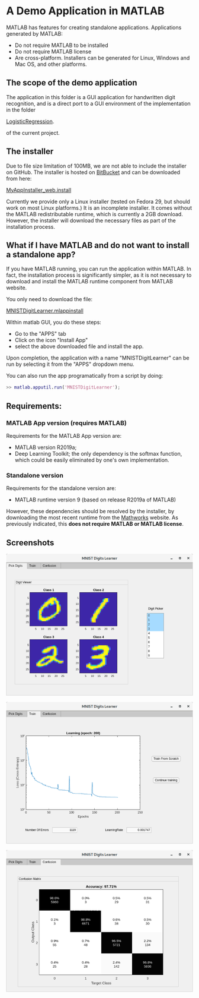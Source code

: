 # A Demo Application in MATLAB
MATLAB has features for creating standalone applications. Applications generated by MATLAB:

- Do not require MATLAB to be installed
- Do not require MATLAB license
- Are cross-platform. Installers can be generated for Linux, Windows and Mac OS, and
other platforms.

## The scope of the demo application
The application in this folder is a GUI application for handwritten digit recognition,
and is a direct port to a GUI environment of the implementation in the folder

[LogisticRegression](../LogisticRegression).

of the current project.

## The installer
Due to file size limitation of 100MB, we are not able to include the installer on GitHub.
The installer is hosted on [BitBucket](http://bitbucket.org) and can be downloaded from here:

[MyAppInstaller_web.install](https://bitbucket.org/rychlikjobs/worldly-ocr-installer/src/master/LogisticRegressionApp/for_redistribution/MyAppInstaller_web.install)

Currently we provide only a Linux installer (tested on Fedora 29, but
should work on most Linux platforms.)  It is an incomplete
installer. It comes without the MATLAB redistributable runtime, which
is currently a 2GB download. However, the installer will download the
necessary files as part of the installation process.

## What if I have MATLAB and do not want to install a standalone app?
If you have MATLAB running, you can run the application within MATLAB.
In fact, the installation process is significantly simpler, as it is
not necessary to download and install the MATLAB runtime component from
MATLAB website.

You only need to download the file:

[MNISTDigitLearner.mlappinstall](./MNISTDigitLearner.mlappinstall)

Within matlab GUI, you do these steps:
- Go to the "APPS" tab
- Click on the icon "Install App"
- select the above downloaded file and install the app.

Upon completion, the application with a name "MNISTDigitLearner" can
be run by selecting it from the "APPS" dropdown menu.

You can also run the app programatically from a script by doing:

```Matlab
>> matlab.apputil.run('MNISTDigitLearner');
```
## Requirements:
### MATLAB App version (requires MATLAB)

Requirements for the MATLAB App version are:
- MATLAB version R2019a;
- Deep Learning Toolkit; the only dependency is the softmax function, which could be easily eliminated by one's own implementation.

### Standalone version

Requirements for the standalone version are:

- MATLAB runtime version 9 (based on release R2019a of MATLAB)

However, these dependencies should be resolved by the installer, by
downloading the most recent runtime from the
[Mathworks](http://mathworks.com) website. As previously indicated,
this **does not require MATLAB or MATLAB license**.

## Screenshots

![PickDigits](./images/PickDigits.png)

![Train](./images/Train.png)

![Confusion](./images/Confusion.png)
